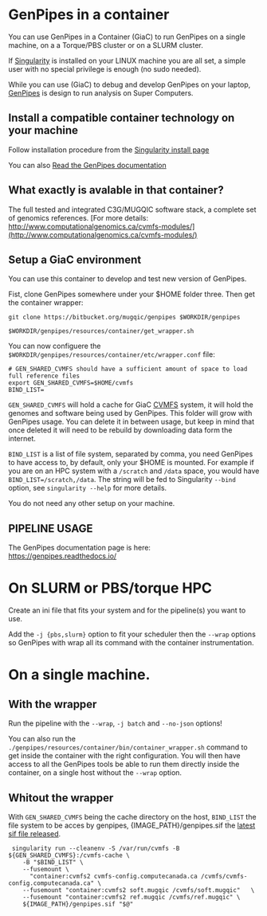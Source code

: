 # GenPipes in a container

You can use GenPipes in a Container (GiaC) to run GenPipes on a single machine, on a a Torque/PBS cluster or on a SLURM cluster.

If [Singularity](https://github.com/hpcng/singularity) is installed on your LINUX machine you are all set, a simple user with no special privilege is enough (no sudo needed).

While you can use (GiaC) to debug and develop GenPipes on your laptop, [GenPipes](https://bitbucket.org/mugqic/genpipes/src/master/README.md) is design to run analysis on Super Computers.  


## Install a compatible container technology on your machine
Follow installation procedure from the  [Singularity install page](ttps://github.com/hpcng/singularity/blob/master/INSTALL.md)


You can also [Read the GenPipes documentation](https://genpipes.readthedocs.io/)

## What exactly is avalable in that container?

The full tested and integrated C3G/MUGQIC software stack, a complete set of genomics references.
[For more details: http://www.computationalgenomics.ca/cvmfs-modules/](http://www.computationalgenomics.ca/cvmfs-modules/)


## Setup a GiaC environment

You can use this container to develop and test new version of GenPipes.

Fist, clone GenPipes somewhere under your $HOME folder three. Then get the container wrapper:

```
git clone https://bitbucket.org/mugqic/genpipes $WORKDIR/genpipes

$WORKDIR/genpipes/resources/container/get_wrapper.sh

```

You can now configuere the `$WORKDIR/genpipes/resources/container/etc/wrapper.conf` file:

```
# GEN_SHARED_CVMFS should have a sufficient amount of space to load full reference files
export GEN_SHARED_CVMFS=$HOME/cvmfs
BIND_LIST=
```

`GEN_SHARED_CVMFS` will hold a cache for GiaC [CVMFS](https://cernvm.cern.ch/portal/filesystem) system, it will hold the genomes and software being used by GenPipes. This folder will grow with GenPipes usage. You can delete it in between usage, but keep in mind that once deleted it will need to be rebuild by downloading data form the internet.

`BIND_LIST` is a list of file system, separated by comma, you need GenPipes to have access to, by default, only your $HOME is mounted. For example if you are on an HPC system with a `/scratch` and `/data` space, you would have `BIND_LIST=/scratch,/data`. The string will be fed to Singularity `--bind` option, see `singularity --help` for more details.

You do not need any other setup on your machine.

## PIPELINE USAGE

The GenPipes documentation page is here:
https://genpipes.readthedocs.io/

# On SLURM or PBS/torque HPC

Create an ini file that fits your system and for the pipeline(s) you want to use.

Add the `-j {pbs,slurm}` option to fit your scheduler then the `--wrap` options so GenPipes with wrap all its command with the container instrumentation.

# On a single machine.
## With the wrapper 
Run the pipeline with the `--wrap`, `-j batch` and `--no-json` options!

You can also run the `./genpipes/resources/container/bin/container_wrapper.sh` command to get inside the container with the right configuration. You will then have access to all the GenPipes tools be able to run them directly inside the container, on a single host without the `--wrap` option.

## Whitout the wrapper
With `GEN_SHARED_CVMFS` being the cache directory on the host, `BIND_LIST` the file system to be acces by genpipes, {IMAGE_PATH}/genpipes.sif the [latest sif file released](https://github.com/c3g/genpipes_in_a_container/releases/latest). 
```
 singularity run --cleanenv -S /var/run/cvmfs -B ${GEN_SHARED_CVMFS}:/cvmfs-cache \
    -B "$BIND_LIST" \
    --fusemount \
      "container:cvmfs2 cvmfs-config.computecanada.ca /cvmfs/cvmfs-config.computecanada.ca" \
    --fusemount "container:cvmfs2 soft.mugqic /cvmfs/soft.mugqic"   \
    --fusemount "container:cvmfs2 ref.mugqic /cvmfs/ref.mugqic" \
    ${IMAGE_PATH}/genpipes.sif "$@"
```

